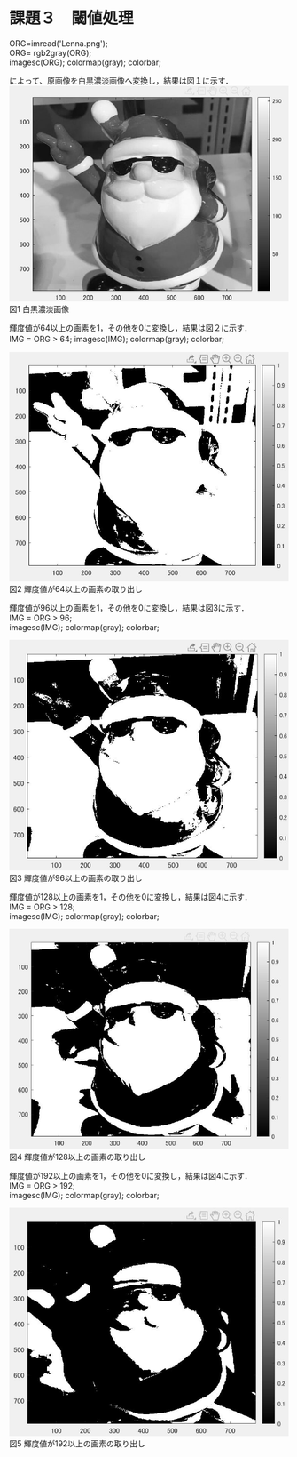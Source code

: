 # 課題３　閾値処理
ORG=imread('Lenna.png');  
ORG= rgb2gray(ORG);  
imagesc(ORG); colormap(gray); colorbar;  

によって、原画像を白黒濃淡画像へ変換し，結果は図１に示す．
![原画像](https://github.com/hongyuting2017/image_processing/blob/master/image/kadai3-1.jpg)  
図1 白黒濃淡画像

輝度値が64以上の画素を1，その他を0に変換し，結果は図２に示す．  
IMG = ORG > 64; 
imagesc(IMG); colormap(gray); colorbar;　　

![原画像](https://github.com/hongyuting2017/image_processing/blob/master/image/kadai3-2.jpg)  
図2 輝度値が64以上の画素の取り出し  

輝度値が96以上の画素を1，その他を0に変換し，結果は図3に示す．  
IMG = ORG > 96;  
imagesc(IMG); colormap(gray); colorbar;  

![原画像](https://github.com/hongyuting2017/image_processing/blob/master/image/kadai3-3.jpg)  
図3 輝度値が96以上の画素の取り出し   

輝度値が128以上の画素を1，その他を0に変換し，結果は図4に示す．  
IMG = ORG > 128;  
imagesc(IMG); colormap(gray); colorbar;  

![原画像](https://github.com/hongyuting2017/image_processing/blob/master/image/kadai3-4.jpg)  
図4 輝度値が128以上の画素の取り出し   

輝度値が192以上の画素を1，その他を0に変換し，結果は図4に示す．  
IMG = ORG > 192;  
imagesc(IMG); colormap(gray); colorbar;  

![原画像](https://github.com/hongyuting2017/image_processing/blob/master/image/kadai3-5.jpg)  
図5 輝度値が192以上の画素の取り出し   


 

